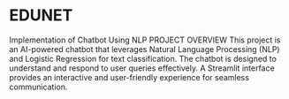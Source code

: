 # EDUNET
Implementation of Chatbot Using NLP
PROJECT OVERVIEW
This project is an AI-powered chatbot that leverages Natural Language Processing (NLP) and Logistic Regression for text classification. The chatbot is designed to understand and respond to user queries effectively. A Streamlit interface provides an interactive and user-friendly experience for seamless communication.
